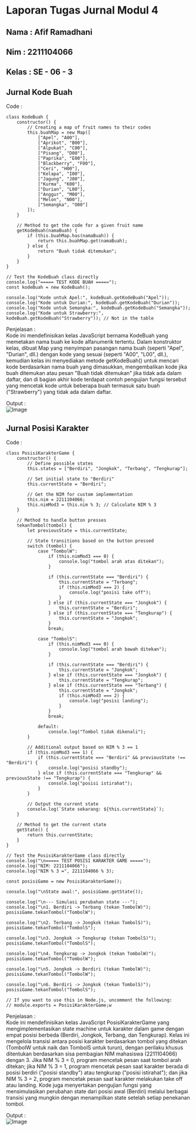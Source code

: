 # Laporan Tugas Jurnal Modul 4
<h2> Nama  : Afif Ramadhani</h2>
<h2> Nim   : 2211104066</h2>
<h2> Kelas : SE - 06 - 3</h2>

## Jurnal Kode Buah
Code :
```
class KodeBuah {
    constructor() {
        // Creating a map of fruit names to their codes
        this.buahMap = new Map([
            ["Apel", "A00"],
            ["Aprikot", "B00"],
            ["Alpukat", "C00"],
            ["Pisang", "D00"],
            ["Paprika", "E00"],
            ["Blackberry", "F00"],
            ["Ceri", "H00"],
            ["Kelapa", "I00"],
            ["Jagung", "J00"],
            ["Kurma", "K00"],
            ["Durian", "L00"],
            ["Anggur", "M00"],
            ["Melon", "N00"],
            ["Semangka", "O00"]
        ]);
    }

    // Method to get the code for a given fruit name
    getKodeBuah(namaBuah) {
        if (this.buahMap.has(namaBuah)) {
            return this.buahMap.get(namaBuah);
        } else {
            return "Buah tidak ditemukan";
        }
    }
}

// Test the KodeBuah class directly
console.log("===== TEST KODE BUAH =====");
const kodeBuah = new KodeBuah();

console.log("Kode untuk Apel:", kodeBuah.getKodeBuah("Apel"));
console.log("Kode untuk Durian:", kodeBuah.getKodeBuah("Durian"));
console.log("Kode untuk Semangka:", kodeBuah.getKodeBuah("Semangka"));
console.log("Kode untuk Strawberry:", kodeBuah.getKodeBuah("Strawberry")); // Not in the table
```
Penjelasan : <br>
Kode ini mendefinisikan kelas JavaScript bernama KodeBuah yang memetakan nama buah ke kode alfanumerik tertentu. 
Dalam konstruktor kelas, dibuat Map yang menyimpan pasangan nama buah (seperti "Apel", "Durian", dll.) dengan kode yang sesuai (seperti "A00", "L00", dll.), 
kemudian kelas ini menyediakan metode getKodeBuah() untuk mencari kode berdasarkan nama buah yang dimasukkan, 
mengembalikan kode jika buah ditemukan atau pesan "Buah tidak ditemukan" jika tidak ada dalam daftar, dan di bagian akhir kode terdapat contoh pengujian fungsi 
tersebut yang mencetak kode untuk beberapa buah termasuk satu buah ("Strawberry") yang tidak ada dalam daftar.

Output : <br>
![Image](https://github.com/user-attachments/assets/801f9584-5652-4784-85dd-016fb9d3bc9f)

## Jurnal Posisi Karakter
Code : 
```
class PosisiKarakterGame {
    constructor() {
        // Define possible states
        this.states = ["Berdiri", "Jongkok", "Terbang", "Tengkurap"];
        
        // Set initial state to "Berdiri"
        this.currentState = "Berdiri";
        
        // Get the NIM for custom implementation
        this.nim = 2211104066;
        this.nimMod3 = this.nim % 3; // Calculate NIM % 3
    }
    
    // Method to handle button presses
    tekanTombol(tombol) {
        let previousState = this.currentState;
        
        // State transitions based on the button pressed
        switch (tombol) {
            case "TombolW":
                if (this.nimMod3 === 0) {
                    console.log("tombol arah atas ditekan");
                }
                
                if (this.currentState === "Berdiri") {
                    this.currentState = "Terbang";
                    if (this.nimMod3 === 2) {
                        console.log("posisi take off");
                    }
                } else if (this.currentState === "Jongkok") {
                    this.currentState = "Berdiri";
                } else if (this.currentState === "Tengkurap") {
                    this.currentState = "Jongkok";
                }
                break;
                
            case "TombolS":
                if (this.nimMod3 === 0) {
                    console.log("tombol arah bawah ditekan");
                }
                
                if (this.currentState === "Berdiri") {
                    this.currentState = "Jongkok";
                } else if (this.currentState === "Jongkok") {
                    this.currentState = "Tengkurap";
                } else if (this.currentState === "Terbang") {
                    this.currentState = "Jongkok";
                    if (this.nimMod3 === 2) {
                        console.log("posisi landing");
                    }
                }
                break;
                
            default:
                console.log("Tombol tidak dikenali");
        }
        
        // Additional output based on NIM % 3 == 1
        if (this.nimMod3 === 1) {
            if (this.currentState === "Berdiri" && previousState !== "Berdiri") {
                console.log("posisi standby");
            } else if (this.currentState === "Tengkurap" && previousState !== "Tengkurap") {
                console.log("posisi istirahat");
            }
        }
        
        // Output the current state
        console.log(`State sekarang: ${this.currentState}`);
    }
    
    // Method to get the current state
    getState() {
        return this.currentState;
    }
}

// Test the PosisiKarakterGame class directly
console.log("\n===== TEST POSISI KARAKTER GAME =====");
console.log("NIM: 2211104066");
console.log("NIM % 3 =", 2211104066 % 3);

const posisiGame = new PosisiKarakterGame();

console.log("\nState awal:", posisiGame.getState());

console.log("\n--- Simulasi perubahan state ---");
console.log("\n1. Berdiri -> Terbang (tekan TombolW)");
posisiGame.tekanTombol("TombolW");

console.log("\n2. Terbang -> Jongkok (tekan TombolS)");
posisiGame.tekanTombol("TombolS");

console.log("\n3. Jongkok -> Tengkurap (tekan TombolS)");
posisiGame.tekanTombol("TombolS");

console.log("\n4. Tengkurap -> Jongkok (tekan TombolW)");
posisiGame.tekanTombol("TombolW");

console.log("\n5. Jongkok -> Berdiri (tekan TombolW)");
posisiGame.tekanTombol("TombolW");

console.log("\n6. Berdiri -> Jongkok (tekan TombolS)");
posisiGame.tekanTombol("TombolS");

// If you want to use this in Node.js, uncomment the following:
// module.exports = PosisiKarakterGame;w
```
Penjelasan : <br>
Kode ini mendefinisikan kelas JavaScript PosisiKarakterGame yang mengimplementasikan state machine untuk karakter dalam game dengan empat posisi berbeda 
(Berdiri, Jongkok, Terbang, dan Tengkurap). Kelas ini mengelola transisi antara posisi karakter berdasarkan tombol yang ditekan (TombolW untuk naik dan TombolS untuk turun), 
dengan perilaku khusus ditentukan berdasarkan sisa pembagian NIM mahasiswa (2211104066) dengan 3. Jika NIM % 3 = 0, program mencetak pesan saat tombol arah ditekan; 
jika NIM % 3 = 1, program mencetak pesan saat karakter berada di posisi berdiri ("posisi standby") atau tengkurap ("posisi istirahat"); dan jika NIM % 3 = 2, 
program mencetak pesan saat karakter melakukan take off atau landing. Kode juga menyertakan pengujian fungsi yang mensimulasikan perubahan state dari posisi awal (Berdiri) 
melalui berbagai transisi yang mungkin dengan menampilkan state setelah setiap penekanan tombol.

Output : <br>
![Image](https://github.com/user-attachments/assets/4c96a0bf-7aca-4706-88e6-a6b6d82b3b0f)
